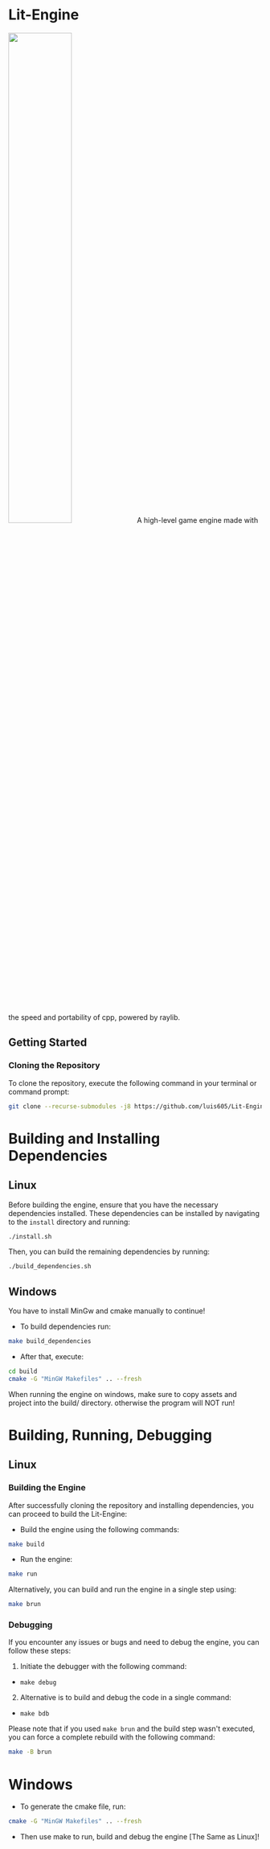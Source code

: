 # Lit-Engine
<img src="https://github.com/luis605/Lit-Engine/blob/main/docs/images/icon.png" width=50% height=50%>
A high-level game engine made with the speed and portability of cpp, powered by raylib.

## Getting Started

### Cloning the Repository

To clone the repository, execute the following command in your terminal or command prompt:

```bash
git clone --recurse-submodules -j8 https://github.com/luis605/Lit-Engine
```

# Building and Installing Dependencies
## Linux
Before building the engine, ensure that you have the necessary dependencies installed. These dependencies can be installed by navigating to the `install` directory and running: 
```bash
./install.sh
```
Then, you can build the remaining dependencies by running:
```bash
./build_dependencies.sh
```

## Windows
You have to install MinGw and cmake manually to continue!
 - To build dependencies run:
```bash
make build_dependencies
```
 - After that, execute:
```bash
cd build
cmake -G "MinGW Makefiles" .. --fresh
```

When running the engine on windows, make sure to copy assets and project into the build/ directory. otherwise the program will NOT run!

# Building, Running, Debugging
## Linux
### Building the Engine
After successfully cloning the repository and installing dependencies, you can proceed to build the Lit-Engine:
 - Build the engine using the following commands:
```bash
make build
```

 - Run the engine:
```bash
make run
```

Alternatively, you can build and run the engine in a single step using:
```bash
make brun
```

### Debugging
If you encounter any issues or bugs and need to debug the engine, you can follow these steps:
1. Initiate the debugger with the following command:
 - `make debug`
2. Alternative is to build and debug the code in a single command:
 - `make bdb`

Please note that if you used `make brun` and the build step wasn't executed, you can force a complete rebuild with the following command:
```bash
make -B brun
```

# Windows
 - To generate the cmake file, run:
```bash
cmake -G "MinGW Makefiles" .. --fresh
```
 - Then use make to run, build and debug the engine [The Same as Linux]!